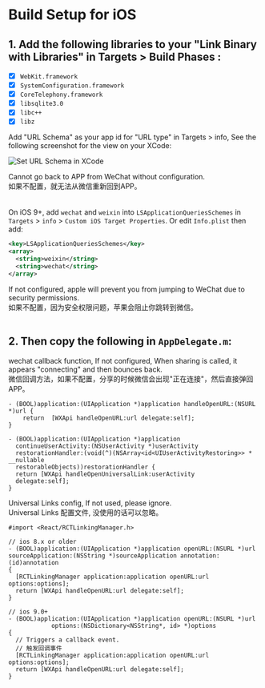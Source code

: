 # Build Setup for iOS

## 1. Add the following libraries to your "Link Binary with Libraries" in Targets > Build Phases :

- [x] `WebKit.framework`
- [x] `SystemConfiguration.framework`
- [x] `CoreTelephony.framework`
- [x] `libsqlite3.0`
- [x] `libc++`
- [x] `libz`

Add "URL Schema" as your app id for "URL type" in Targets > info, See 
the following screenshot for the view on your XCode:

![Set URL Schema in XCode](https://i.loli.net/2019/08/31/yUD2F5MrPKjngo3.jpg)

Cannot go back to APP from WeChat without configuration.  
如果不配置，就无法从微信重新回到APP。    
</br>
</br>
On iOS 9+, add `wechat` and `weixin` into `LSApplicationQueriesSchemes` in 
`Targets` > `info` > `Custom iOS Target Properties`. Or edit `Info.plist` 
then add:

```xml
<key>LSApplicationQueriesSchemes</key>
<array>
  <string>weixin</string>
  <string>wechat</string>
</array>
```
If not configured, apple will prevent you from jumping to WeChat due to security permissions.  
如果不配置，因为安全权限问题，苹果会阻止你跳转到微信。  
</br>

## 2. Then copy the following in `AppDelegate.m`:  

wechat callback function, If not configured, When sharing is called, it appears "connecting" and then bounces back.  
微信回调方法，如果不配置，分享的时候微信会出现"正在连接"，然后直接弹回APP。

```objc
- (BOOL)application:(UIApplication *)application handleOpenURL:(NSURL *)url {
    return  [WXApi handleOpenURL:url delegate:self];
}

- (BOOL)application:(UIApplication *)application
  continueUserActivity:(NSUserActivity *)userActivity
  restorationHandler:(void(^)(NSArray<id<UIUserActivityRestoring>> * __nullable
  restorableObjects))restorationHandler {
  return [WXApi handleOpenUniversalLink:userActivity
  delegate:self];
}
```
Universal Links config, If not used, please ignore.  
Universal Links 配置文件, 没使用的话可以忽略。
```objc
#import <React/RCTLinkingManager.h>

// ios 8.x or older
- (BOOL)application:(UIApplication *)application openURL:(NSURL *)url
sourceApplication:(NSString *)sourceApplication annotation:(id)annotation
{
  [RCTLinkingManager application:application openURL:url options:options];
  return [WXApi handleOpenURL:url delegate:self];
}

// ios 9.0+
- (BOOL)application:(UIApplication *)application openURL:(NSURL *)url
            options:(NSDictionary<NSString*, id> *)options
{
  // Triggers a callback event.
  // 触发回调事件
  [RCTLinkingManager application:application openURL:url options:options];
  return [WXApi handleOpenURL:url delegate:self];
}
```
